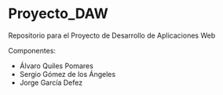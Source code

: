 # Proyecto_DAW
Repositorio para el Proyecto de Desarrollo de Aplicaciones Web

Componentes:

- Álvaro Quiles Pomares
- Sergio Gómez de los Ángeles
- Jorge García Defez